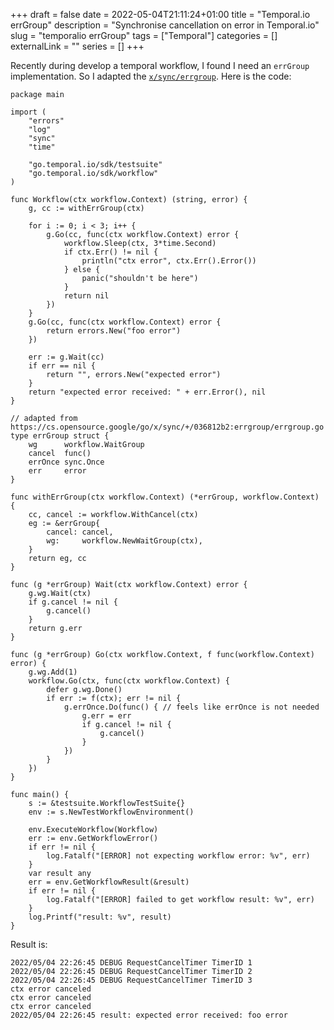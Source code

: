 +++
draft = false
date = 2022-05-04T21:11:24+01:00
title = "Temporal.io errGroup"
description = "Synchronise cancellation on error in Temporal.io"
slug = "temporalio errGroup"
tags = ["Temporal"]
categories = []
externalLink = ""
series = []
+++

Recently during develop a temporal workflow, I found I need an `errGroup`
implementation. So I adapted the
[`x/sync/errgroup`](https://pkg.go.dev/golang.org/x/sync/errgroup). Here is the
code:

```
package main

import (
	"errors"
	"log"
	"sync"
	"time"

	"go.temporal.io/sdk/testsuite"
	"go.temporal.io/sdk/workflow"
)

func Workflow(ctx workflow.Context) (string, error) {
	g, cc := withErrGroup(ctx)

	for i := 0; i < 3; i++ {
		g.Go(cc, func(ctx workflow.Context) error {
			workflow.Sleep(ctx, 3*time.Second)
			if ctx.Err() != nil {
				println("ctx error", ctx.Err().Error())
			} else {
				panic("shouldn't be here")
			}
			return nil
		})
	}
	g.Go(cc, func(ctx workflow.Context) error {
		return errors.New("foo error")
	})

	err := g.Wait(cc)
	if err == nil {
		return "", errors.New("expected error")
	}
	return "expected error received: " + err.Error(), nil
}

// adapted from https://cs.opensource.google/go/x/sync/+/036812b2:errgroup/errgroup.go
type errGroup struct {
	wg      workflow.WaitGroup
	cancel  func()
	errOnce sync.Once
	err     error
}

func withErrGroup(ctx workflow.Context) (*errGroup, workflow.Context) {
	cc, cancel := workflow.WithCancel(ctx)
	eg := &errGroup{
		cancel: cancel,
		wg:     workflow.NewWaitGroup(ctx),
	}
	return eg, cc
}

func (g *errGroup) Wait(ctx workflow.Context) error {
	g.wg.Wait(ctx)
	if g.cancel != nil {
		g.cancel()
	}
	return g.err
}

func (g *errGroup) Go(ctx workflow.Context, f func(workflow.Context) error) {
	g.wg.Add(1)
	workflow.Go(ctx, func(ctx workflow.Context) {
		defer g.wg.Done()
		if err := f(ctx); err != nil {
			g.errOnce.Do(func() { // feels like errOnce is not needed
				g.err = err
				if g.cancel != nil {
					g.cancel()
				}
			})
		}
	})
}

func main() {
	s := &testsuite.WorkflowTestSuite{}
	env := s.NewTestWorkflowEnvironment()

	env.ExecuteWorkflow(Workflow)
	err := env.GetWorkflowError()
	if err != nil {
		log.Fatalf("[ERROR] not expecting workflow error: %v", err)
	}
	var result any
	err = env.GetWorkflowResult(&result)
	if err != nil {
		log.Fatalf("[ERROR] failed to get workflow result: %v", err)
	}
	log.Printf("result: %v", result)
}
```

Result is:

```
2022/05/04 22:26:45 DEBUG RequestCancelTimer TimerID 1
2022/05/04 22:26:45 DEBUG RequestCancelTimer TimerID 2
2022/05/04 22:26:45 DEBUG RequestCancelTimer TimerID 3
ctx error canceled
ctx error canceled
ctx error canceled
2022/05/04 22:26:45 result: expected error received: foo error
```
